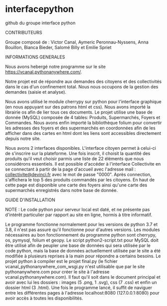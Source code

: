 # interfacepython
github du groupe interface python

CONTRIBUTEURS

Groupe composé de : Victor Canal, Aymeric Peronnau-Nyssens, Anna Bouillon, Bianca Bieder, Salomé Billy et Emilie Spriet

INFORMATIONS GENERALES

Nous avons hebergé notre programme sur le site https://vcanal.pythonanywhere.com/.

Notre projet est de répondre aux demandes des citoyens et des collectivités dans le cas d'un confinement total. Nous nous occupons de la gestion des demandes (saisie et analyse). 


Nous avons utilisé le module cherrypy sur python pour l'interface graphique (en nous appuyant sur des patrons html et css). Nous avons importé la librairie os afin de lier tous ces documents. Le projet utilise une base de donnée (MySQL) composée de 4 tables: Produits, Supermarchés, Foyers et Commandes. Nous avons enfin importé la bibliothèque folium pour convertir les adresses des foyers et des supermarchés en coordonnées afin de les afficher dans des cartes en html dont les liens sont accessibles directement depuis notre site. 


Nous avons 2 interfaces disponibles. L'interface citoyen permet à celui-ci de s'inscrire sur la plateforme. Une fois inscrit, il choisit la quantité des produits qu'il veut choisir parmis une liste de 22 éléments que nous considérons essentiels. Il est possible d'accéder à l'interface Collectivite en se connectant à partir de la page d'accueil avec l'adresse mail : collectivite@devinci.fr avec le mot de passe "0000". Après connection, s'affichera le top 5 des produits commandés par les citoyens. En haut de cette page est disponible une carte des foyers ainsi qu'une carte des supermarchés enregistrés dans notre base de donnée. 


GUIDE D'INSTALLATION

NOTE : Le code python pour serveur local est daté, et ne présente pas d'intérêt particulier par rapport au site en ligne, hormis à titre informatif.

Le programme fonctionne normalement pour les versions de python 3.7 et 3.8, il n'est pas assuré qu'il fonctionne pour d'autres versions.
Les modules nécessaires au bon fonctionnement du programme python sont cherrypy, os, pymysql, folium et geopy.
Le script python2-script.txt pour MySQL doit être utilisé afin de peupler une base de données qui sera utilisée par le code python, mais la base de données actuellement utilisée par le site a été modifiée à plusieurs reprises à la main pour répondre a certains besoins.
Le projet python à compiler est le projet final.py (le fichier vcanal_pythonanywhere_com_wsgi.py n'est utilisable que par le site pythonanywhere.com pour créer le site à l'adresse vcanal.pythonanywhere.com). Il faut qu'il soit dans le document principal et avoir avec lui les dossiers : images (5 .png, 1 .svg), css (7 .css) et enfin un dossier html (3 .html). Une fois le programme lancé, il suffit de naviguer entre les différentes pages à l'adresse localhost:8080 (127.0.0.1:8080) pour avoir accès à toutes les disponibilités. 
